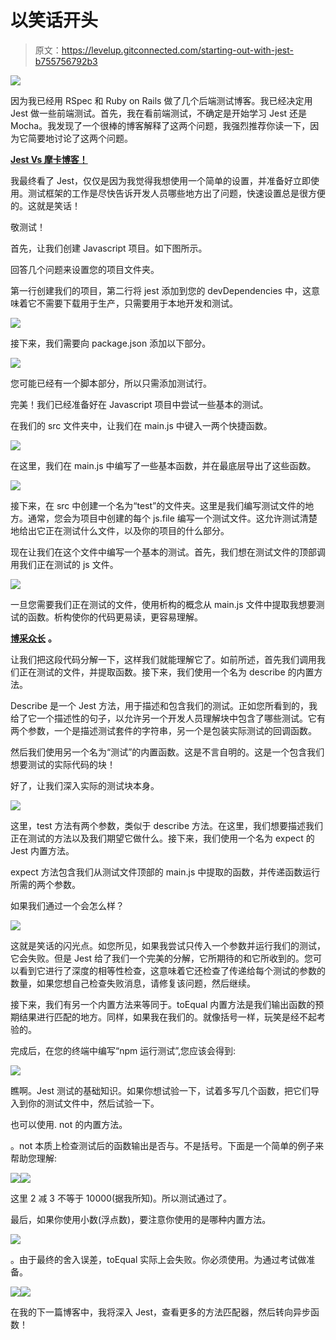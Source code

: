 # 以笑话开头

> 原文：<https://levelup.gitconnected.com/starting-out-with-jest-b755756792b3>

![](img/75f74f484235f85746f155ff84ba7e1c.png)

因为我已经用 RSpec 和 Ruby on Rails 做了几个后端测试博客。我已经决定用 Jest 做一些前端测试。首先，我在看前端测试，不确定是开始学习 Jest 还是 Mocha。我发现了一个很棒的博客解释了这两个问题，我强烈推荐你读一下，因为它简要地讨论了这两个问题。

[**Jest Vs 摩卡博客！**](https://blog.usejournal.com/jest-vs-mocha-whats-the-difference-235df75ffdf3)

我最终看了 Jest，仅仅是因为我觉得我想使用一个简单的设置，并准备好立即使用。测试框架的工作是尽快告诉开发人员哪些地方出了问题，快速设置总是很方便的。这就是笑话！

敬测试！

首先，让我们创建 Javascript 项目。如下图所示。

回答几个问题来设置您的项目文件夹。

第一行创建我们的项目，第二行将 jest 添加到您的 devDependencies 中，这意味着它不需要下载用于生产，只需要用于本地开发和测试。

![](img/859d31110bcccf1429c850e285c0cb27.png)

接下来，我们需要向 package.json 添加以下部分。

![](img/3da591662b364051c250a55297cb7958.png)

您可能已经有一个脚本部分，所以只需添加测试行。

完美！我们已经准备好在 Javascript 项目中尝试一些基本的测试。

在我们的 src 文件夹中，让我们在 main.js 中键入一两个快捷函数。

![](img/fbda9caa57d52800d3c485da051a6b83.png)

在这里，我们在 main.js 中编写了一些基本函数，并在最底层导出了这些函数。

![](img/f0245952c00ede833bdd750313f63bd3.png)

接下来，在 src 中创建一个名为“test”的文件夹。这里是我们编写测试文件的地方。通常，您会为项目中创建的每个 js.file 编写一个测试文件。这允许测试清楚地给出它正在测试什么文件，以及你的项目的什么部分。

现在让我们在这个文件中编写一个基本的测试。首先，我们想在测试文件的顶部调用我们正在测试的 js 文件。

![](img/dd4a84594ab345455549346a01892427.png)

一旦您需要我们正在测试的文件，使用析构的概念从 main.js 文件中提取我想要测试的函数。析构使你的代码更易读，更容易理解。

[**博采众长**](https://medium.com/@lcriswell/destructuring-props-in-react-b1c295005ce0) **。**

让我们把这段代码分解一下，这样我们就能理解它了。如前所述，首先我们调用我们正在测试的文件，并提取函数。接下来，我们使用一个名为 describe 的内置方法。

Describe 是一个 Jest 方法，用于描述和包含我们的测试。正如您所看到的，我给了它一个描述性的句子，以允许另一个开发人员理解块中包含了哪些测试。它有两个参数，一个是描述测试套件的字符串，另一个是包装实际测试的回调函数。

然后我们使用另一个名为“测试”的内置函数。这是不言自明的。这是一个包含我们想要测试的实际代码的块！

好了，让我们深入实际的测试块本身。

![](img/bb8b2cd4fce126d5969f9409bc7aedce.png)

这里，test 方法有两个参数，类似于 describe 方法。在这里，我们想要描述我们正在测试的方法以及我们期望它做什么。接下来，我们使用一个名为 expect 的 Jest 内置方法。

expect 方法包含我们从测试文件顶部的 main.js 中提取的函数，并传递函数运行所需的两个参数。

如果我们通过一个会怎么样？

![](img/7f3adf4b383974c0471ef70e65af031f.png)

这就是笑话的闪光点。如您所见，如果我尝试只传入一个参数并运行我们的测试，它会失败。但是 Jest 给了我们一个完美的分解，它所期待的和它所收到的。您可以看到它进行了深度的相等性检查，这意味着它还检查了传递给每个测试的参数的数量，如果您想自己检查失败消息，请修复该问题，然后继续。

接下来，我们有另一个内置方法来等同于。toEqual 内置方法是我们输出函数的预期结果进行匹配的地方。同样，如果我在我们的。就像括号一样，玩笑是经不起考验的。

完成后，在您的终端中编写“npm 运行测试”,您应该会得到:

![](img/2e45b01ff2711dd9b10e08554f146dfa.png)

瞧啊。Jest 测试的基础知识。如果你想试验一下，试着多写几个函数，把它们导入到你的测试文件中，然后试验一下。

也可以使用. not 的内置方法。

。not 本质上检查测试后的函数输出是否与。不是括号。下面是一个简单的例子来帮助您理解:

![](img/a04ba23087f50db09eab832151ec6d15.png)![](img/f7f634aaed41e3648a204c2b7f81eccd.png)

这里 2 减 3 不等于 10000(据我所知)。所以测试通过了。

最后，如果你使用小数(浮点数)，要注意你使用的是哪种内置方法。

![](img/b55f14fed62b137e0c9c275f54b26a11.png)

。由于最终的舍入误差，toEqual 实际上会失败。你必须使用。为通过考试做准备。

![](img/928dc2c00271481e61036d095953969b.png)![](img/df0e14757df2ff18ba0decb880c561ec.png)

在我的下一篇博客中，我将深入 Jest，查看更多的方法匹配器，然后转向异步函数！